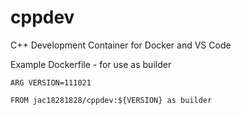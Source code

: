 # cppdev

C++ Development Container for Docker and VS Code

Example Dockerfile - for use as builder

```
ARG VERSION=111021

FROM jac18281828/cppdev:${VERSION} as builder
```


